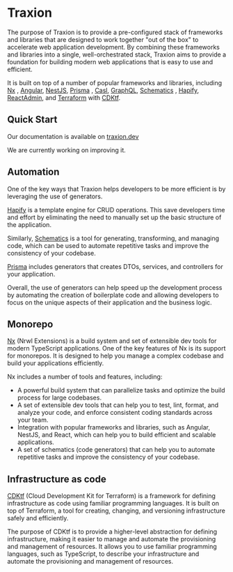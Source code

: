 # Traxion

The purpose of Traxion is to provide a pre-configured stack of frameworks and libraries that are designed to work
together "out of the box" to accelerate web application development. By combining these frameworks and libraries into a
single, well-orchestrated stack, Traxion aims to provide a foundation for building modern web applications that is easy
to use and efficient.

It is built on top of a number of popular frameworks and libraries, including [Nx](https://nx.dev/)
, [Angular](https://angular.io/), [NestJS](https://nestjs.com/), [Prisma](https://www.prisma.io/)
, [Casl](https://casl.js.org/), [GraphQL](https://graphql.org/), [Schematics](https://angular.io/guide/schematics)
, [Hapify](https://docs.hapify.io/), [ReactAdmin](https://marmelab.com/react-admin/),
and [Terraform](https://www.terraform.io/) with [CDKtf](https://developer.hashicorp.com/terraform/cdktf).

## Quick Start

Our documentation is available on [traxion.dev](https://www.traxion.dev/)

We are currently working on improving it.

## Automation

One of the key ways that Traxion helps developers to be more efficient is by leveraging the use of generators.

[Hapify](https://docs.hapify.io/) is a template engine for CRUD operations. This save developers time and effort by
eliminating the need to manually set up the
basic structure of the application.

Similarly, [Schematics](https://angular.io/guide/schematics) is a tool for generating, transforming, and managing code,
which can be used to automate
repetitive tasks and improve the consistency of your codebase.

[Prisma](https://www.prisma.io/) includes generators that creates DTOs, services, and controllers for your application.

Overall, the use of generators can help speed up the development process by automating the creation of boilerplate code
and allowing developers to focus on the unique aspects of their application and the business logic.

## Monorepo

[Nx](https://nx.dev/) (Nrwl Extensions) is a build system and set of extensible dev tools for modern TypeScript
applications. One of the key features of Nx is its support for monorepos.
It is designed to help you manage a complex codebase and build your applications efficiently.

Nx includes a number of tools and features, including:

- A powerful build system that can parallelize tasks and optimize the build process for large codebases.
- A set of extensible dev tools that can help you to test, lint, format, and analyze your code, and enforce consistent
  coding standards across your team.
- Integration with popular frameworks and libraries, such as Angular, NestJS, and React, which can help you to build
  efficient and scalable applications.
- A set of schematics (code generators) that can help you to automate repetitive tasks and improve the consistency of
  your codebase.

## Infrastructure as code

[CDKtf](https://developer.hashicorp.com/terraform/cdktf) (Cloud Development Kit for Terraform) is a framework for
defining infrastructure as code using familiar
programming languages. It is built on top of Terraform, a tool for creating, changing, and versioning infrastructure
safely and efficiently.

The purpose of CDKtf is to provide a higher-level abstraction for defining infrastructure, making it easier to manage
and automate the provisioning and management of resources. It allows you to use familiar programming languages, such as
TypeScript, to describe your infrastructure and automate the provisioning and management of resources.
